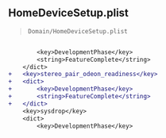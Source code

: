 ## HomeDeviceSetup.plist

> `Domain/HomeDeviceSetup.plist`

```diff

 		<key>DevelopmentPhase</key>
 		<string>FeatureComplete</string>
 	</dict>
+	<key>stereo_pair_odeon_readiness</key>
+	<dict>
+		<key>DevelopmentPhase</key>
+		<string>FeatureComplete</string>
+	</dict>
 	<key>sysdrop</key>
 	<dict>
 		<key>DevelopmentPhase</key>

```
